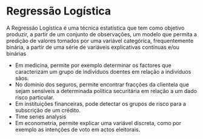 Regressão Logística
===========================
A Regressão Logística é uma técnica estatística que tem como objetivo produzir, a partir de um conjunto de observações, um modelo que permita a predição de valores tomados por uma variável categórica, frequentemente binária, a partir de uma série de variáveis explicativas contínuas e/ou binárias

*  Em medicina, permite por exemplo determinar os factores que caracterizam um grupo de indivíduos doentes em relação a indivíduos sãos.
*  No domínio dos seguros, permite encontrar fracções da clientela que sejam sensíveis a determinada política securitária em relação a um dado risco particular.
*  Em instituições financeiras, pode detectar os grupos de risco para a subscrição de um crédito.
*  Time series analysis
*  Em econometria, permite explicar uma variável discreta, como por exemplo as intenções de voto em actos eleitorais.



